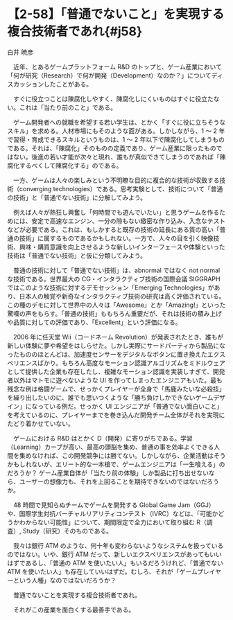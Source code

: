 # 【2-58】「普通でないこと」を実現する複合技術者であれ{#j58}

<div class="author">白井 暁彦</div>

　近年、とあるゲームプラットフォーム R&amp;D のトップと、ゲーム産業において「何が研究（Research）で何が開発（Development）なのか？」についてディスカッションしたことがある。

　すぐに役立つことは陳腐化しやすく、陳腐化しにくいものはすぐに役立たない。これは「当たり前のこと」である。

　ゲーム開発者への就職を希望する若い学生は、とかく「すぐに役に立ちそうなスキル」を求める。人材市場にもそのような面がある。しかしながら、1 ～ 2 年で習得・育成できるスキルというものは、1 ～ 2 年以下で陳腐化してしまうものである。それは、「陳腐化」そのものの定義であり、ゲーム産業に限ったものではない。後進の若い才能が次々と現れ、誰もが真似できてしまうのであれば「陳腐化するべくして陳腐化する」のである。

　一方、ゲームは人々の楽しみという不明瞭な目的に複合的な技術が収斂する技術（converging technologies）である。思考実験として、技術について「普通の技術」と「普通でない技術」に分解してみよう。

　例えば人々が熱狂し興奮し「何時間でも遊んでいたい」と思うゲームを作るためには、安定で高速なエンジン、一分の隙もない緻密な作り込み、入念なテストなどが必要である。これは、もしかすると既存の技術の延長にある質の高い「普通の技術」に属するものであるかもしれない。一方で、人々の目を引く映像技術、興味・購買意識を向上させるような新しいインターフェースや体験といった技術は「普通でない技術」と仮に分類してみよう。

　普通の技術に対して「普通でない技術」は、abnormal ではなく not normal な技術である。世界最大の CG・インタラクティブ技術の国際会議 SIGGRAPH ではこのような技術に対するデモセッション「Emerging Technologies」があり、日本人の触覚や新奇なインタラクティブ技術の研究は高く評価されている。この種のデモに対して世界中の人々は「Awesome」とか「Amazing!」といった驚嘆の声をもらす。「普通の技術」ももちろん重要だが、それは技術の積み上げや品質に対しての評価であり、「Excellent」という評価になる。

　2006 年に任天堂 Wii（コードネーム Revolution）が発表されたとき、誰もが新しい体験に夢や希望をはしらせた。しかし実際にサードパーティから製品になったもののほとんどは、加速度センサーをデジタルなボタンに置き換えたエクスペリエンスばかり。もちろん高度なモーション認識アルゴリズムをミドルウェアとして提供した企業も存在したし、複雑なモーション認識を実装しすぎて、開発者以外はマトモに遊べないような UI を作ってしまったエンジニアもいた。最も残念な例は格闘ゲームで、せっかくプレイヤーが全身で「馬鹿みたいな必殺技」を繰り出したいのに、誰でも思いつくような「勝ち負けしかできないゲームデザイン」になっている例だ。せっかく UI エンジニアが「普通でない面白いこと」を考えているのに、プレイヤーまでを巻き込んだ開発チーム全体がそれを実現にたどり着かせていない。

　ゲームにおける R&amp;D はとかく D（開発）に寄りがちである。学習（Learning）カーブが高い、最高の頭脳を集め、普通の事を効率よくできる人間を集めなければ、この開発競争には勝てない。しかしながら、企業活動はそうかもしれないが、エリート的な一本槍で、ゲームエンジニアは「一生喰える」のだろうか？ ゲーム産業自体が「当たり前の体験」しか製品に打ち出せないなら、ユーザーの想像力も、それを上回ることを期待できないのではないだろうか。

　48 時間で見知らぬチームでゲームを開発する Global Game Jam（GGJ）や、国際学生対抗バーチャルリアリティコンテスト（IVRC）などは、「可能かどうかわからない可能性」について、期間限定で全力において取り組む R（調査）, Study（研究）そのものである。

　我々は銀行 ATM のような、何十年も変わらないようなシステムを扱っているのではない。いや、銀行 ATM だって、新しいエクスペリエンスがあってもいいはずであるし、「普通の ATM を使いたい人」もいるだろうけれど、「普通でない ATM を使いたい人」も存在していいはずだ。むしろ、それが「ゲームプレイヤーという人種」なのではないだろうか？

　普通でないことを実現する複合技術者であれ。

　それがこの産業を面白くする最善手である。
